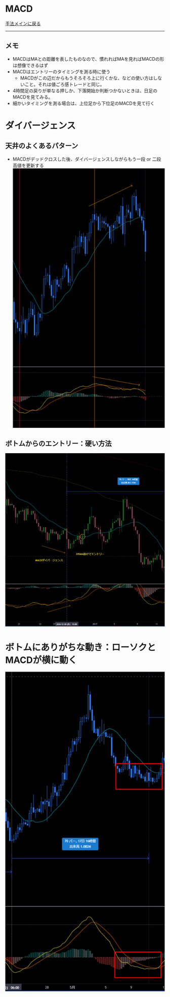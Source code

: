 # MACD
[手法メインに戻る](../index.md)

---
## メモ
- MACDはMAとの距離を表したものなので、慣れればMAを見ればMACDの形は想像できるはず
- MACDはエントリーのタイミングを測る時に使う
  - MACDがこの辺だからもうそろそろ上に行くかな、などの使い方はしないこと。それは値ごろ感トレードと同じ。
- 4時間足の戻りが単なる押しか、下落開始か判断つかないときは、日足のMACDを見てみる。
- 細かいタイミングを測る場合は、上位足から下位足のMACDを見て行く

# ダイバージェンス
## 天井のよくあるパターン
- MACDがデッドクロスした後、ダイバージェンスしながらもう一段 or 二段高値を更新する
![](img/2022-12-22-20-19-01.png)

## ボトムからのエントリー：硬い方法
![](img/2022-12-22-21-22-04.png)

# ボトムにありがちな動き：ローソクとMACDが横に動く
![](img/2022-12-22-20-33-16.png)





